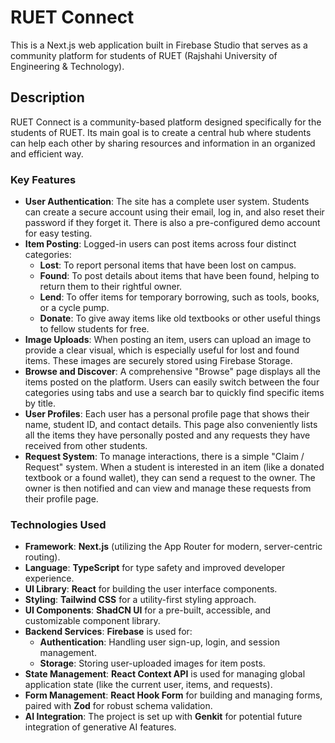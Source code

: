 # RUET Connect

This is a Next.js web application built in Firebase Studio that serves as a community platform for students of RUET (Rajshahi University of Engineering & Technology).

## Description

RUET Connect is a community-based platform designed specifically for the students of RUET. Its main goal is to create a central hub where students can help each other by sharing resources and information in an organized and efficient way.

### Key Features

*   **User Authentication**: The site has a complete user system. Students can create a secure account using their email, log in, and also reset their password if they forget it. There is also a pre-configured demo account for easy testing.
*   **Item Posting**: Logged-in users can post items across four distinct categories:
    *   **Lost**: To report personal items that have been lost on campus.
    *   **Found**: To post details about items that have been found, helping to return them to their rightful owner.
    *   **Lend**: To offer items for temporary borrowing, such as tools, books, or a cycle pump.
    *   **Donate**: To give away items like old textbooks or other useful things to fellow students for free.
*   **Image Uploads**: When posting an item, users can upload an image to provide a clear visual, which is especially useful for lost and found items. These images are securely stored using Firebase Storage.
*   **Browse and Discover**: A comprehensive "Browse" page displays all the items posted on the platform. Users can easily switch between the four categories using tabs and use a search bar to quickly find specific items by title.
*   **User Profiles**: Each user has a personal profile page that shows their name, student ID, and contact details. This page also conveniently lists all the items they have personally posted and any requests they have received from other students.
*   **Request System**: To manage interactions, there is a simple "Claim / Request" system. When a student is interested in an item (like a donated textbook or a found wallet), they can send a request to the owner. The owner is then notified and can view and manage these requests from their profile page.

### Technologies Used

*   **Framework**: **Next.js** (utilizing the App Router for modern, server-centric routing).
*   **Language**: **TypeScript** for type safety and improved developer experience.
*   **UI Library**: **React** for building the user interface components.
*   **Styling**: **Tailwind CSS** for a utility-first styling approach.
*   **UI Components**: **ShadCN UI** for a pre-built, accessible, and customizable component library.
*   **Backend Services**: **Firebase** is used for:
    *   **Authentication**: Handling user sign-up, login, and session management.
    *   **Storage**: Storing user-uploaded images for item posts.
*   **State Management**: **React Context API** is used for managing global application state (like the current user, items, and requests).
*   **Form Management**: **React Hook Form** for building and managing forms, paired with **Zod** for robust schema validation.
*   **AI Integration**: The project is set up with **Genkit** for potential future integration of generative AI features.
